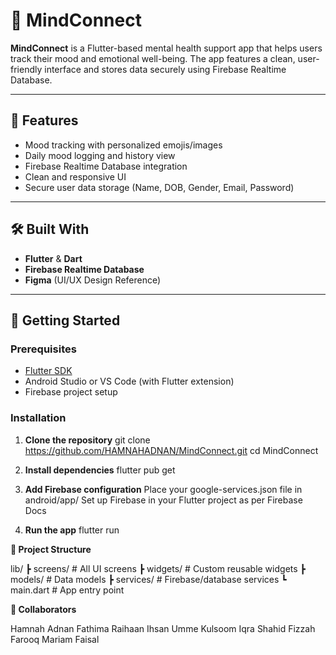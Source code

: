 # 🧠 MindConnect

**MindConnect** is a Flutter-based mental health support app that helps users track their mood and emotional well-being. The app features a clean, user-friendly interface and stores data securely using Firebase Realtime Database.

---

## 📱 Features

- Mood tracking with personalized emojis/images  
- Daily mood logging and history view  
- Firebase Realtime Database integration  
- Clean and responsive UI  
- Secure user data storage (Name, DOB, Gender, Email, Password)

---

## 🛠️ Built With

- **Flutter** & **Dart**
- **Firebase Realtime Database**
- **Figma** (UI/UX Design Reference)

---

## 🚀 Getting Started

### Prerequisites

- [Flutter SDK](https://docs.flutter.dev/get-started/install)
- Android Studio or VS Code (with Flutter extension)
- Firebase project setup

### Installation

1. **Clone the repository**
   git clone https://github.com/HAMNAHADNAN/MindConnect.git
   cd MindConnect

2. **Install dependencies**
flutter pub get

4. **Add Firebase configuration**
Place your google-services.json file in android/app/
Set up Firebase in your Flutter project as per Firebase Docs

5. **Run the app**
flutter run

**📂 Project Structure**

lib/
 ┣ screens/          # All UI screens
 ┣ widgets/          # Custom reusable widgets
 ┣ models/           # Data models
 ┣ services/         # Firebase/database services
 ┗ main.dart         # App entry point

**👥 Collaborators**

Hamnah Adnan
Fathima Raihaan Ihsan
Umme Kulsoom
Iqra Shahid
Fizzah Farooq
Mariam Faisal
